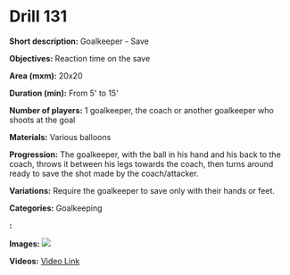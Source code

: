 # Drill 131

**Short description:**
Goalkeeper - Save

**Objectives:**
Reaction time on the save

**Area (mxm):**
20x20

**Duration (min):**
From 5' to 15'

**Number of players:**
1 goalkeeper, the coach or another goalkeeper who shoots at the goal

**Materials:**
Various balloons

**Progression:**
The goalkeeper, with the ball in his hand and his back to the coach, throws it between his legs towards the coach, then turns around ready to save the shot made by the coach/attacker.

**Variations:**
Require the goalkeeper to save only with their hands or feet.

**Categories:**
Goalkeeping

**:**


**Images:**
![](https://www.coachingfutsal.com/\images\7c8910efceff3a564859efd7139762da1c839cc338ba3c902a7feff9702f7e5a178cded94cd2343dd6d83da904b1693abfcf20aaa10b2df8df8a55ab9523a9ab4dd3cced781be.jpg)

**Videos:**
[Video Link](https://www.youtube.com/embed/NWApJlCBotU)

